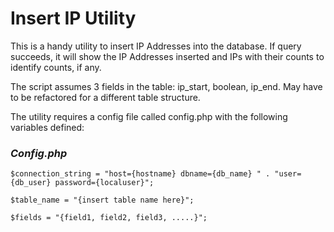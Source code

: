# Insert IP Utility

This is a handy utility to insert IP Addresses into the database. If query succeeds, it will show the IP Addresses inserted and IPs with their counts to identify counts, if any. 

The script assumes 3 fields in the table: ip_start, boolean, ip_end. May have to be refactored for a different table structure.

The utility requires a config file called config.php with the following variables defined:

### _****Config.php****_

`$connection_string = "host={hostname} dbname={db_name} " . "user={db_user} password={localuser}";`

`$table_name = "{insert table name here}";`

`$fields = "{field1, field2, field3, .....}";`
